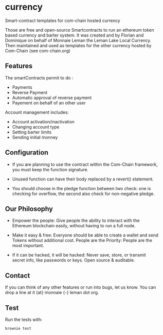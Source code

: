 # currency

Smart-contract templates for com-chain hosted currency

Those are free and open-source Smartcontracts to run an ethereum token
based currency and barter system.  It was created and by Florian and
Dominique on behalf of Monnaie Leman the Leman Lake Local
Currency. Then maintained and used as templates for the other currency
hosted by Com-Chain (see com-chain.org)

## Features

The smartContracts permit to do :

- Payments
- Reverse Payment
- Automatic approval of reverse payment
- Payement on behalf of an other user

Account management includes:

- Account activation/inactivation
- Changing account type
- Setting barter limits
- Sending initial monney

## Configuration

- If you are planning to use the contract within the Com-Chain
  framework, you must keep the function signature.

- Unused function can have their body replaced by a revert() statement.

- You should choose in the pledge function between two check: one is
  checking for overflow, the second also check for non-negative
  pledge.

## Our Philosophy

- Empower the people: Give people the ability to interact with the
  Ethereum blockchain easily, without having to run a full node.

- Make it easy & free: Everyone should be able to create a wallet and
  send Tokens without additional cost.  People are the Priority:
  People are the most important.

- If it can be hacked, it will be hacked: Never save, store, or
  transmit secret info, like passwords or keys. Open source &
  auditable.

## Contact

If you can think of any other features or run into bugs, let us
know. You can drop a line at it {at} monnaie {-} leman dot org.

## Test

Run the tests with:

```shell
brownie test
```